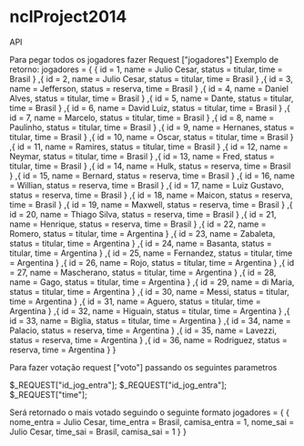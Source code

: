 nclProject2014
==============


API

Para pegar todos os jogadores fazer Request ["jogadores"]
Exemplo de retorno:
jogadores = { { id = 1, name = Julio Cesar, status = titular, time = Brasil } ,{ id = 2, name = Julio Cesar, status = titular, time = Brasil } ,{ id = 3, name = Jefferson, status = reserva, time = Brasil } ,{ id = 4, name = Daniel Alves, status = titular, time = Brasil } ,{ id = 5, name = Dante, status = titular, time = Brasil } ,{ id = 6, name = David Luiz, status = titular, time = Brasil } ,{ id = 7, name = Marcelo, status = titular, time = Brasil } ,{ id = 8, name = Paulinho, status = titular, time = Brasil } ,{ id = 9, name = Hernanes, status = titular, time = Brasil } ,{ id = 10, name = Oscar, status = titular, time = Brasil } ,{ id = 11, name = Ramires, status = titular, time = Brasil } ,{ id = 12, name = Neymar, status = titular, time = Brasil } ,{ id = 13, name = Fred, status = titular, time = Brasil } ,{ id = 14, name = Hulk, status = reserva, time = Brasil } ,{ id = 15, name = Bernard, status = reserva, time = Brasil } ,{ id = 16, name = Willian, status = reserva, time = Brasil } ,{ id = 17, name = Luiz Gustavo, status = reserva, time = Brasil } ,{ id = 18, name = Maicon, status = reserva, time = Brasil } ,{ id = 19, name = Maxwell, status = reserva, time = Brasil } ,{ id = 20, name = Thiago Silva, status = reserva, time = Brasil } ,{ id = 21, name = Henrique, status = reserva, time = Brasil } ,{ id = 22, name = Romero, status = titular, time = Argentina } ,{ id = 23, name = Zabaleta, status = titular, time = Argentina } ,{ id = 24, name = Basanta, status = titular, time = Argentina } ,{ id = 25, name = Fernandez, status = titular, time = Argentina } ,{ id = 26, name = Rojo, status = titular, time = Argentina } ,{ id = 27, name = Mascherano, status = titular, time = Argentina } ,{ id = 28, name = Gago, status = titular, time = Argentina } ,{ id = 29, name = di Maria, status = titular, time = Argentina } ,{ id = 30, name = Messi, status = titular, time = Argentina } ,{ id = 31, name = Aguero, status = titular, time = Argentina } ,{ id = 32, name = Higuain, status = titular, time = Argentina } ,{ id = 33, name = Biglia, status = titular, time = Argentina } ,{ id = 34, name = Palacio, status = reserva, time = Argentina } ,{ id = 35, name = Lavezzi, status = reserva, time = Argentina } ,{ id = 36, name = Rodriguez, status = reserva, time = Argentina } }


Para fazer votação request ["voto"] passando os seguintes parametros

$_REQUEST["id_jog_entra"];
$_REQUEST["id_jog_entra"];
$_REQUEST["time"];

Será retornado o mais votado seguindo o seguinte formato
jogadores = { { nome_entra = Julio Cesar, time_entra = Brasil, camisa_entra = 1, nome_sai = Julio Cesar, time_sai = Brasil, camisa_sai = 1 } }

